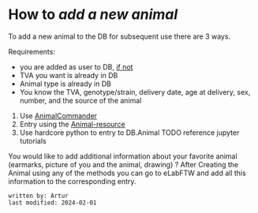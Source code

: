 # How to _add a new animal_

To add a new animal to the DB for subsequent use there are 3 ways.

Requirements:
- you are added as user to DB, [if not](../gui_documentation/AdminCommander.md#adding-users) 
- TVA you want is already in DB 
- Animal type is already in DB
- You know the TVA, genotype/strain, delivery date, age at delivery, sex, number, and the source of the animal

1. Use [AnimalCommander](../gui_documentation/AnimalCommander.md) 
2. Entry using the [Animal-resource](../eLabFTW_documentation/resource_animal.md) 
3. Use hardcore python to entry to DB.Animal TODO reference jupyter tutorials

You would like to add additional information about your favorite animal (earmarks, picture of you and the animal,
drawing) ?
After Creating the Animal using any of the methods you can go to eLabFTW and add all this information to the 
corresponding entry. 
~~~~
written by: Artur
last modified: 2024-02-01
~~~~